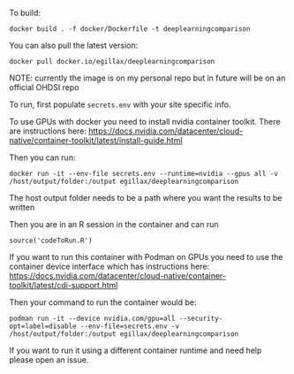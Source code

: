 To build:

```docker build . -f docker/Dockerfile -t deeplearningcomparison```

You can also pull the latest version:

```docker pull docker.io/egillax/deeplearningcomparison```

NOTE: currently the image is on my personal repo but in future will be on an official OHDSI repo

To run, first populate ```secrets.env``` with your site specific info. 

To use GPUs with docker you need to install nvidia container toolkit. There are instructions here: https://docs.nvidia.com/datacenter/cloud-native/container-toolkit/latest/install-guide.html

Then you can run:

```docker run -it --env-file secrets.env --runtime=nvidia --gpus all -v /host/output/folder:/output egillax/deeplearningcomparison```

The host output folder needs to be a path where you want the results to be written

Then you are in an R session in the container and can run

```source('codeToRun.R')```

If you want to run this container with Podman on GPUs you need to use the container device interface which has instructions here:
https://docs.nvidia.com/datacenter/cloud-native/container-toolkit/latest/cdi-support.html

Then your command to run the container would be:

```podman run -it --device nvidia.com/gpu=all --security-opt=label=disable --env-file=secrets.env -v /host/output/folder:/output egillax/deeplearningcomparison```

If you want to run it using a different container runtime and need help please open an issue.